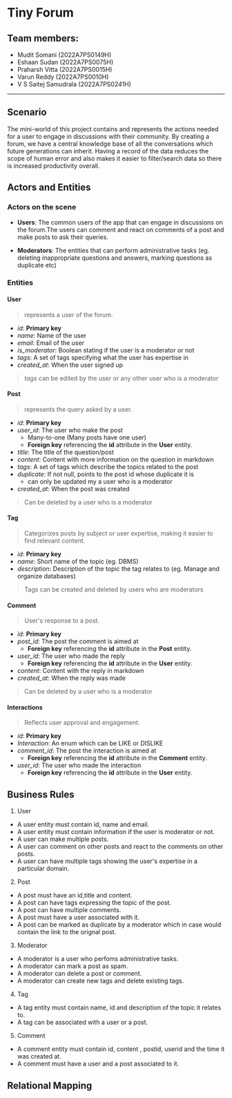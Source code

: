 # Tiny Forum

## Team members:

- Mudit Somani (2022A7PS0149H)
- Eshaan Sudan (2022A7PS0075H)
- Praharsh Vitta (2022A7PS0015H)
- Varun Reddy (2022A7PS0010H)
- V S Saitej Samudrala (2022A7PS0241H) 

------

## Scenario 

The mini-world of this project contains and represents the actions needed for a user to engage in discussions with their community. By creating a forum, we have a central knowledge base of all the conversations which future generations can inherit. Having a record of the data reduces  the scope of human error and also makes it easier to filter/search data so there is increased productivity overall.

## Actors and Entities

### Actors on the scene

- **Users**: The common users of the app that can engage in discussions on the forum.The users can comment and react on comments of a post and make posts to ask their queries.

- **Moderators**: The entities that can perform administrative tasks (eg. deleting inappropriate questions and answers, marking questions as duplicate etc)

### Entities

####  User 
  > represents a user of the forum.

- *id*: **Primary key**
- *name*: Name of the user
- *email*: Email of the user
- *is_moderator*: Boolean stating if the user is a moderator or not
- *tags*: A set of tags specifying what the user has expertise in
- *created_at*: When the user signed up

> *tags* can be edited by the user or any other user who is a moderator

#### Post
  > represents the query asked by a user.

- *id*: **Primary key**
- *user_id*: The user who make the post
  - Many-to-one (Many posts have one user)
  - **Foreign key** referencing the **id** attribute in the **User** entity.
- *title*: The title of the question/post
- *content*: Content with more information on the question in markdown
- *tags*: A set of tags which describe the topics related to the post
- *duplicate*: If not null, points to the post id whose duplicate it is
  - can only be updated my a user who is a moderator
- *created_at*: When the post was created

> Can be deleted by a user who is a moderator

#### Tag
  > Categorizes posts by subject or user expertise, making it easier to find relevant content.


- *id*: **Primary key**
- *name*: Short name of the topic (eg. DBMS)
- *description*: Description of the topic the tag relates to (eg. Manage and organize databases)

> Tags can be created and deleted by users who are moderators

####  Comment
  > User's response to a post.

- *id*: **Primary key**
- *post_id*: The post the comment is aimed at
  - **Foreign key** referencing the **id** attribute in the **Post** entity.
- *user_id*: The user who made the reply
  - **Foreign key** referencing the **id** attribute in the **User** entity.
- *content*: Content with the reply in markdown
- *created_at*: When the reply was made

> Can be deleted by a user who is a moderator

#### Interactions
  > Reflects user approval and engagement.


- *id*: **Primary key**
- *Interaction*: An enum which can be LIKE or DISLIKE
- *comment_id*: The post the interaction is aimed at
  - **Foreign key** referencing the **id** attribute in the **Comment** entity.
- *user_id*: The user who made the interaction
  - **Foreign key** referencing the **id** attribute in the **User** entity.

## Business Rules

1. User
  - A user entity must contain id, name and email.
  - A user entity must contain information if the user is moderator or not.
  - A user can make multiple posts.
  - A user can comment on other posts and react to the comments on other posts.
  - A user can have multiple tags showing the user's expertise in a particular domain.

2. Post
  - A post must have an id,title and content.
  - A post can have tags expressing the topic of the post.
  - A post can have multiple comments.
  - A post must have a user associated with it.
  - A post can be marked as duplicate by a moderator which in case would contain the link to the orignal post.

3. Moderator
  - A moderator is a user who perfoms administrative tasks.
  - A moderator can mark a post as spam.
  - A moderator can delete a post or comment.
  - A moderator can create new tags and delete existing tags.

4. Tag
  - A tag entity must contain name, id and description of the topic it relates to.
  - A tag can be associated with a user or a post.

5. Comment
  - A comment entity must contain id, content , postid, userid and the time it was created at.
  - A comment must have a user and a post associated to it.


## Relational Mapping








 

